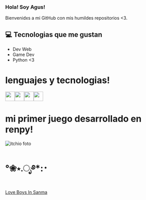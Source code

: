 
### Hola! Soy Agus!

Bienvenidxs a mi GitHub con mis humildes repositorios <3.

## :computer: Tecnologias que me gustan
* Dev Web
* Game Dev
* Python <3


# lenguajes y tecnologias!
<img src = 'https://github.com/MarikIshtar007/MarikIshtar007/blob/master/images/python2.png' height='30'/><img src = 'https://github.com/MarikIshtar007/MarikIshtar007/blob/master/images/html.svg' width='30'/><img src = 'https://github.com/MarikIshtar007/MarikIshtar007/blob/master/images/css.svg' width='30'/><img src = 'https://github.com/MarikIshtar007/MarikIshtar007/blob/master/images/js.svg' width='30'/>


# mi primer juego desarrollado en renpy!
![itchio foto](https://github.com/user-attachments/assets/922ee8e5-6fd0-4bae-907a-52c44c80c8cf)

# °❀⋆.ೃ࿔*:･
[Love Boys In Sanma](https://agusescobbar.itch.io/love-boys-in-sanma)

